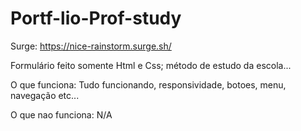 # Portf-lio-Prof-study
Surge: https://nice-rainstorm.surge.sh/

Formulário feito somente Html e Css; método de estudo da escola...

O que funciona: Tudo funcionando, responsividade, botoes, menu, navegação etc...

O que nao funciona: N/A

